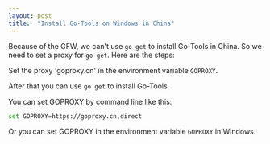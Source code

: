 ```yaml
---
layout: post
title:  "Install Go-Tools on Windows in China"
---
```


Because of the GFW, we can't use `go get` to install Go-Tools in China. So we need to set a proxy for `go get`.
Here are the steps:

Set the proxy 'goproxy.cn' in the environment variable `GOPROXY`.

After that you can use `go get` to install Go-Tools.

You can set GOPROXY by command line like this:

```bash
set GOPROXY=https://goproxy.cn,direct
```
Or you can set GOPROXY in the environment variable `GOPROXY` in Windows.